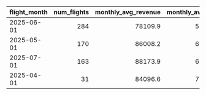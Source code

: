 | flight_month   |   num_flights |   monthly_avg_revenue |   monthly_avg_cost |   monthly_avg_margin |   monthly_avg_profit_pct |   monthly_delay_count |   monthly_avg_delay_minutes |
|:---------------|--------------:|----------------------:|-------------------:|---------------------:|-------------------------:|----------------------:|----------------------------:|
| 2025-06-01     |           284 |               78109.9 |            58954.6 |              19155.2 |                 18.2027  |                   120 |                     17.5877 |
| 2025-05-01     |           170 |               86008.2 |            65206.2 |              20802   |                 15.5541  |                    69 |                     17.5265 |
| 2025-07-01     |           163 |               88173.9 |            67277.1 |              20896.8 |                 14.7993  |                    65 |                     17.0368 |
| 2025-04-01     |            31 |               84096.6 |            73720.1 |              10376.5 |                 -3.22387 |                    13 |                     13.9677 |
